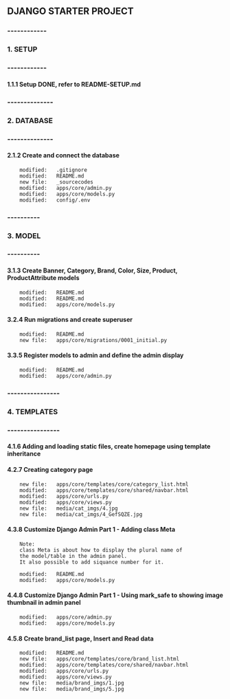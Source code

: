 ## DJANGO STARTER PROJECT

### ------------
### 1. SETUP
### ------------


#### 1.1.1 Setup DONE, refer to README-SETUP.md


### --------------
### 2. DATABASE
### --------------


#### 2.1.2 Create and connect the database

        modified:   .gitignore
        modified:   README.md
        new file:   _sourcecodes
        modified:   apps/core/admin.py
        modified:   apps/core/models.py
        modified:   config/.env


### ----------
### 3. MODEL
### ----------


#### 3.1.3 Create Banner, Category, Brand, Color, Size, Product, ProductAttribute models

        modified:   README.md
        modified:   README.md
        modified:   apps/core/models.py


#### 3.2.4 Run migrations and create superuser

        modified:   README.md
        new file:   apps/core/migrations/0001_initial.py


#### 3.3.5 Register models to admin and define the admin display

        modified:   README.md
        modified:   apps/core/admin.py

### ----------------
### 4. TEMPLATES
### ----------------


#### 4.1.6 Adding and loading static files, create homepage using template inheritance


#### 4.2.7 Creating category page

        new file:   apps/core/templates/core/category_list.html
        modified:   apps/core/templates/core/shared/navbar.html
        modified:   apps/core/urls.py
        modified:   apps/core/views.py
        new file:   media/cat_imgs/4.jpg
        new file:   media/cat_imgs/4_GefSQZE.jpg


#### 4.3.8 Customize Django Admin Part 1 - Adding class Meta

        Note:
        class Meta is about how to display the plural name of
        the model/table in the admin panel.
        It also possible to add siquance number for it. 

        modified:   README.md
        modified:   apps/core/models.py


#### 4.4.8 Customize Django Admin Part 1 - Using mark_safe to showing image thumbnail in admin panel

        modified:   apps/core/admin.py
        modified:   apps/core/models.py


#### 4.5.8 Create brand_list page, Insert and Read data

        modified:   README.md
        new file:   apps/core/templates/core/brand_list.html
        modified:   apps/core/templates/core/shared/navbar.html
        modified:   apps/core/urls.py
        modified:   apps/core/views.py
        new file:   media/brand_imgs/1.jpg
        new file:   media/brand_imgs/5.jpg
































